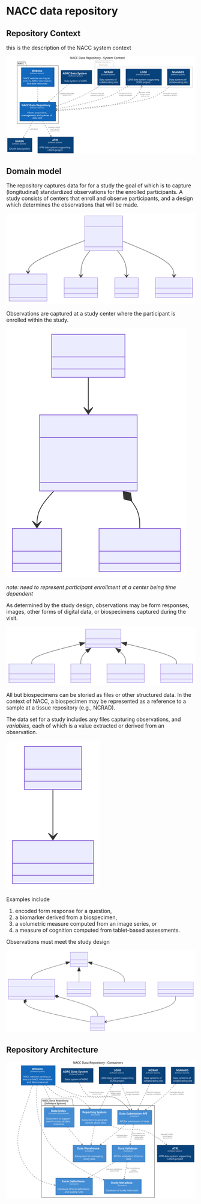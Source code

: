 # NACC data repository

## Repository Context 

this is the description of the NACC system context

![Repository-Context-Diagram](images/structurizr-RepositoryContext.svg)

## Domain model 

The repository captures data for for a study the goal of which is to capture (longitudinal) standardized observations for the enrolled participants.
A study consists of centers that enroll and observe participants, and a design which determines the observations that will be made.

![diagram](./02-data-repository-1.svg)

Observations are captured at a study center where the participant is enrolled within the study.

![diagram](./02-data-repository-2.svg)

*note: need to represent participant enrollment at a center being time dependent*

As determined by the study design, observations may be form responses, images, other forms of digital data, or biospecimens captured during the visit.

![diagram](./02-data-repository-3.svg)

All but biospecimens can be storied as files or other structured data.
In the context of NACC, a biospecimen may be represented as a reference to a sample at a tissue repository (e.g., NCRAD).

The data set for a study includes any files capturing observations, and *variables*, each of which is a value extracted or derived from an observation.

![diagram](./02-data-repository-4.svg)

Examples include

1.  encoded form response for a question, 
2.  a biomarker derived from a biospecimen,
3.  a volumetric measure computed from an image series, or
4.  a measure of cognition computed from tablet-based assessments.

Observations must meet the study design

![diagram](./02-data-repository-5.svg)

## Repository Architecture

![Repository-Component-Diagram](images/structurizr-RepositoryContainers.svg)